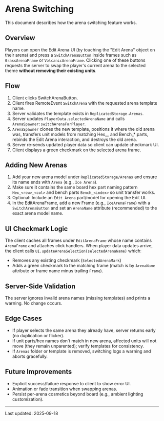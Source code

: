 # Arena Switching

This document describes how the arena switching feature works.

## Overview
Players can open the Edit Arena UI (by touching the "Edit Arena" object on their arena) and press a `SwitchArenaButton` inside frames such as `GrassArenaFrame` or `VolcanicArenaFrame`. Clicking one of these buttons requests the server to swap the player's current arena to the selected theme **without removing their existing units**.

## Flow
1. Client clicks SwitchArenaButton.
2. Client fires RemoteEvent `SwitchArena` with the requested arena template name.
3. Server validates the template exists in `ReplicatedStorage.Arenas`.
4. Server updates `PlayerData.selectedArenaName` and calls `ArenaSpawner:switchArenaForPlayer`.
5. `ArenaSpawner` clones the new template, positions it where the old arena was, transfers unit models from matching Hex_*_* and Bench_* parts, rebinds the Edit Arena interaction, and destroys the old arena.
6. Server re-sends updated player data so client can update checkmark UI.
7. Client displays a green checkmark on the selected arena frame.

## Adding New Arenas
1. Add your new arena model under `ReplicatedStorage/Arenas` and ensure its name ends with `Arena` (e.g., `Ice Arena`).
2. Make sure it contains the same board hex part naming pattern `Hex_<row>_<col>` and bench parts `Bench_<index>` so unit transfer works.
3. Optional: Include an `Edit Arena` part/model for opening the Edit UI.
4. In the EditArenaFrame, add a new Frame (e.g., `IceArenaFrame`) with a `SwitchArenaButton` and set an `ArenaName` attribute (recommended) to the exact arena model name.

## UI Checkmark Logic
The client caches all frames under `EditArenaFrame` whose name contains `ArenaFrame` and attaches click handlers. When player data updates arrive, the client calls `UI.updateArenaSelection(selectedArenaName)` which:
- Removes any existing checkmark (`SelectedArenaMark`)
- Adds a green checkmark to the matching frame (match is by `ArenaName` attribute or frame name minus trailing `Frame`).

## Server-Side Validation
The server ignores invalid arena names (missing templates) and prints a warning. No change occurs.

## Edge Cases
- If player selects the same arena they already have, server returns early (no duplication or flicker).
- If unit parts/hex names don't match in new arena, affected units will not move (they remain unparented); verify templates for consistency.
- If `Arenas` folder or template is removed, switching logs a warning and aborts gracefully.

## Future Improvements
- Explicit success/failure response to client to show error UI.
- Animation or fade transition when swapping arenas.
- Persist per-arena cosmetics beyond board (e.g., ambient lighting customization).

---
Last updated: 2025-09-18
